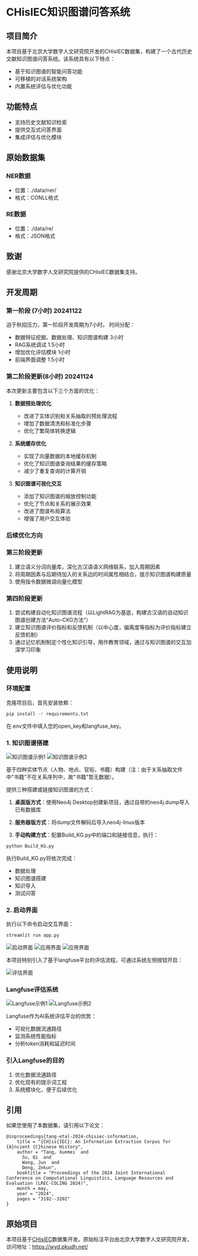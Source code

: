 # CHisIEC知识图谱问答系统

## 项目简介
本项目基于北京大学数字人文研究院开发的CHisIEC数据集，构建了一个古代历史文献知识图谱问答系统。该系统具有以下特点：
- 基于知识图谱的智能问答功能
- 可移植的对话系统架构
- 内置系统评估与优化功能

## 功能特点
- 支持历史文献知识检索
- 提供交互式问答界面
- 集成评估与优化模块

## 原始数据集
### NER数据
- 位置：./data/ner/
- 格式：CONLL格式

### RE数据
- 位置：./data/re/
- 格式：JSON格式

## 致谢
感谢北京大学数字人文研究院提供的CHisIEC数据集支持。

## 开发周期
### 第一阶段 (7小时) 20241122
迫于秋招压力，第一阶段开发周期为7小时。
时间分配：
- 数据特征挖掘、数据处理、知识图谱构建  3小时
- RAG系统调试  1.5小时
- 增加优化评估模块  1小时
- 前端界面调整  1.5小时

### 第二阶段更新(8小时) 20241124
本次更新主要包含以下三个方面的优化：

1. **数据预处理优化**
   - 改进了实体识别和关系抽取的预处理流程
   - 增加了数据清洗和标准化步骤
   - 优化了繁简体转换逻辑

2. **系统缓存优化**
   - 实现了向量数据的本地缓存机制
   - 优化了知识图谱查询结果的缓存策略
   - 减少了重复查询的计算开销

3. **知识图谱可视化交互**
   - 添加了知识图谱的缩放控制功能
   - 优化了节点和关系的展示效果
   - 改进了图谱布局算法
   - 增强了用户交互体验

### 后续优化方向
### 第三阶段更新
1. 建立语义分词向量库，深化古汉语语义网络联系，加入周期因素
2. 将周期因素与后期待加入的关系边的时间属性相结合，提示知识图谱构建质量
3. 使用指令数据微调向量化模型

### 第四阶段更新
1. 尝试构建自动化知识图谱流程（以LightRAG为基底，构建古汉语的自动知识图谱创建方法“Auto-CKG方法”）
2. 建立知识图谱评价指标和反馈机制（以中心度，偏离度等指标为评价指标建立反馈机制）
3. 通过记忆机制制定个性化知识引导，用作教育领域，通过与知识图谱的交互加深学习印象

## 使用说明

### 环境配置
克隆项目后，首先安装依赖：
```bash
pip install -r requirements.txt
```

在.env文件中填入您的open_key和langfuse_key。

### 1. 知识图谱搭建
![知识图谱示例1](/pictures/KG_1.png)
![知识图谱示例2](/pictures/KG_2.png)

基于四种实体节点（人物、地点、官衔、书籍）构建（注：由于关系抽取文件中"书籍"不在关系序列中，故"书籍"暂无数据）。

提供三种搭建或链接知识图谱的方式：

1. **桌面版方式**：使用Neo4j Desktop创建新项目，通过自带的neo4j.dump导入已有数据库

2. **服务器版方式**：将dump文件解码后导入neo4j-linux版本

3. **手动构建方式**：配置Build_KG.py中的端口和链接信息，执行：
```bash
python Build_KG.py
```

执行Build_KG.py将依次完成：
- 数据处理
- 知识图谱搭建
- 知识导入
- 测试问答

### 2. 启动界面
执行以下命令启动交互界面：
```bash
streamlit run app.py
```
![启动界面](/pictures/run_1.png)
![应用界面](/pictures/run_2.png)
![应用界面](/pictures/App_1.png)

本项目特别引入了基于langfuse平台的评估流程，可通过系统左侧按钮开启：

![评估界面](/pictures/App_2.png)

### Langfuse评估系统
![Langfuse示例1](/pictures/Langfuse_1.png)
![Langfuse示例2](/pictures/Langfuse_2.png)

Langfuse作为AI系统评估平台的优势：
- 可视化数据流通路径
- 监测系统性能指标
- 分析token消耗和延迟时间

### 引入Langfuse的目的
1. 优化数据流通路径
2. 优化现有的提示词工程
3. 系统模块化，便于后续优化

## 引用
如果您使用了本数据集，请引用以下论文：
```
@inproceedings{tang-etal-2024-chisiec-information,
    title = "{CH}is{IEC}: An Information Extraction Corpus for {A}ncient {C}hinese History",
    author = "Tang, Xuemei  and
      Su, Qi  and
      Wang, Jun  and
      Deng, Zekun",
    booktitle = "Proceedings of the 2024 Joint International Conference on Computational Linguistics, Language Resources and Evaluation (LREC-COLING 2024)",
    month = may,
    year = "2024",
    pages = "3192--3202"
}
```

## 原始项目
本项目基于[CHisIEC](https://github.com/tangxuemei1995/CHisIEC)数据集开发。原始标注平台由北京大学数字人文研究院开发，访问地址：https://wyd.pkudh.net/
